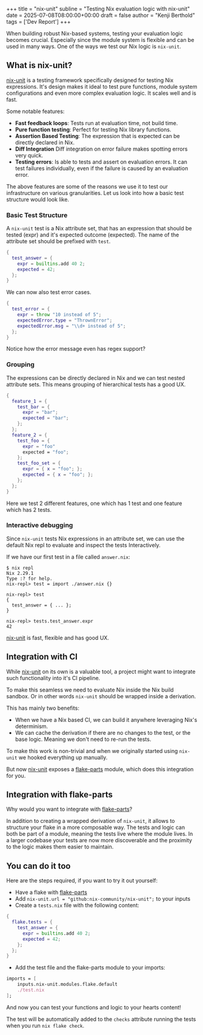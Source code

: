 +++
title = "nix-unit"
subline = "Testing Nix evaluation logic with nix-unit"
date = 2025-07-08T08:00:00+00:00
draft = false
author = "Kenji Berthold"
tags = ['Dev Report']
+++

When building robust Nix-based systems, testing your evaluation logic becomes crucial. Especially since the module system is flexible and can be used in many ways. One of the ways we test our Nix logic is `nix-unit`.

## What is nix-unit?

[nix-unit] is a testing framework specifically designed for testing Nix expressions. It's design makes it ideal to test pure functions, module system configurations and even more complex evaluation logic. It scales well and is fast.

Some notable features:
- **Fast feedback loops**: 
Tests run at evaluation time, not build time.
- **Pure function testing**: 
Perfect for testing Nix library functions.
- **Assertion Based Testing**: 
The expression that is expected can be directly declared in Nix.
- **Diff Integration**
Diff integration on error failure makes spotting errors very quick.
- **Testing errors**: 
Is able to tests and assert on evaluation errors.
It can test failures individually, even if the failure is caused by an evaluation error.

The above features are some of the reasons we use it to test our infrastructure on various granularities. Let us look into how a basic test structure would look like.

### Basic Test Structure

A `nix-unit` test is a Nix attribute set, that has an expression that should be tested (expr) and it's expected outcome (expected). The name of the attribute set should be prefixed with `test`.

```nix
{
  test_answer = {
    expr = builtins.add 40 2;
    expected = 42;
  };
}
```

We can now also test error cases.

```nix
{
  test_error = {
    expr = throw "10 instead of 5";
    expectedError.type = "ThrownError";
    expectedError.msg = "\\d+ instead of 5";
  };
}
```

Notice how the error message even has regex support?


### Grouping

The expressions can be directly declared in Nix and we can test nested attribute sets. This means grouping of hierarchical tests has a good UX.

```nix
{
  feature_1 = {
    test_bar = {
      expr = "bar";
      expected = "bar";
    };
  };
  feature_2 = {
    test_foo = {
      expr = "foo"
      expected = "foo";
    };
    test_foo_set = {
      expr = { x = "foo"; };
      expected = { x = "foo"; };
    };
  };
}
```
Here we test 2 different features, one which has 1 test and one feature which has 2 tests.

### Interactive debugging

Since `nix-unit` tests Nix expressions in an attribute set, we can use the default Nix repl to evaluate and inspect the tests Interactively.

If we have our first test in a file called `answer.nix`:
```shellSession
$ nix repl
Nix 2.29.1
Type :? for help.
nix-repl> test = import ./answer.nix {}

nix-repl> test
{
  test_answer = { ... };
}

nix-repl> tests.test_answer.expr
42
```


[nix-unit] is fast, flexible and has good UX.

## Integration with CI
While [nix-unit] on its own is a valuable tool, a project might want to integrate such functionality into it's CI pipeline.

To make this seamless we need to evaluate Nix inside the Nix build sandbox. Or in other words `nix-unit` should be wrapped inside a derivation.

This has mainly two benefits:
- When we have a Nix based CI, we can build it anywhere leveraging Nix's determinism.
- We can cache the derivation if there are no changes to the test, or the base logic. Meaning we don't need to re-run the tests.

To make this work is non-trivial and when we originally started using `nix-unit` we hooked everything up manually.

But now [nix-unit] exposes a [flake-parts] module, which does this integration for you.

## Integration with flake-parts

Why would you want to integrate with [flake-parts]?

In addition to creating a wrapped derivation of `nix-unit`, it allows to structure your flake in a more composable way.
The tests and logic can both be part of a module, meaning the tests live where the module lives.
In a larger codebase your tests are now more discoverable and the proximity to the logic makes them easier to maintain.

## You can do it too
Here are the steps required, if you want to try it out yourself:
- Have a flake with [flake-parts]
- Add `nix-unit.url = "github:nix-community/nix-unit";` to your inputs
- Create a `tests.nix` file with the following content:
```nix
{
  flake.tests = {
    test_answer = {
      expr = builtins.add 40 2;
      expected = 42;
    };
  };
}
```
- Add the test file and the flake-parts module to your imports:
```nix
imports = [
    inputs.nix-unit.modules.flake.default
    ./test.nix
];
```

And now you can test your functions and logic to your hearts content!

The test will be automatically added to the `checks` attribute running the tests when you run `nix flake check`.


[nix-unit]: https://github.com/nix-community/nix-unit
[flake-parts]: https://github.com/hercules-ci/flake-parts
